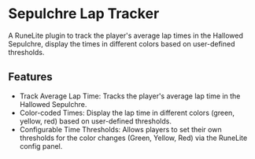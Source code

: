 # Sepulchre Lap Tracker
A RuneLite plugin to track the player's average lap times in the Hallowed Sepulchre, display the times in different colors based on user-defined thresholds.


## Features
- Track Average Lap Time: Tracks the player's average lap time in the Hallowed Sepulchre.
- Color-coded Times: Display the lap time in different colors (green, yellow, red) based on user-defined thresholds.
- Configurable Time Thresholds: Allows players to set their own thresholds for the color changes (Green, Yellow, Red) via the RuneLite config panel.
